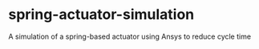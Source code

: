 # spring-actuator-simulation
A simulation of a spring-based actuator using Ansys to reduce cycle time
